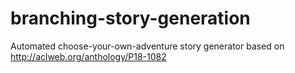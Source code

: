# branching-story-generation
Automated choose-your-own-adventure story generator based on http://aclweb.org/anthology/P18-1082
